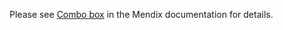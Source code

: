<!-- TODO: Update marketplace URL -->

Please see [Combo box](https://docs.mendix.com/appstore/widgets/combobox) in the Mendix documentation for details.
